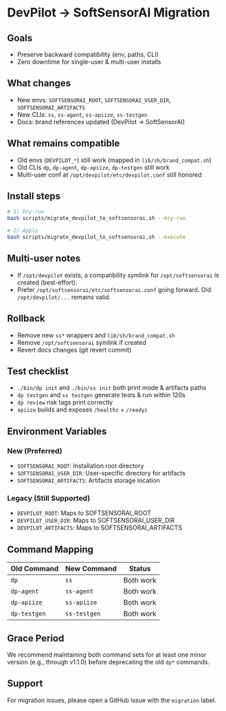 # DevPilot → SoftSensorAI Migration

## Goals

- Preserve backward compatibility (env, paths, CLI)
- Zero downtime for single-user & multi-user installs

## What changes

- New envs: `SOFTSENSORAI_ROOT`, `SOFTSENSORAI_USER_DIR`, `SOFTSENSORAI_ARTIFACTS`
- New CLIs: `ss`, `ss-agent`, `ss-apiize`, `ss-testgen`
- Docs: brand references updated (DevPilot → SoftSensorAI)

## What remains compatible

- Old envs (`DEVPILOT_*`) still work (mapped in `lib/sh/brand_compat.sh`)
- Old CLIs `dp`, `dp-agent`, `dp-apiize`, `dp-testgen` still work
- Multi-user conf at `/opt/devpilot/etc/devpilot.conf` still honored

## Install steps

```bash
# 1) Dry-run
bash scripts/migrate_devpilot_to_softsensorai.sh --dry-run

# 2) Apply
bash scripts/migrate_devpilot_to_softsensorai.sh --execute
```

## Multi-user notes

- If `/opt/devpilot` exists, a compatibility symlink for `/opt/softsensorai` is created
  (best-effort).
- Prefer `/opt/softsensorai/etc/softsensorai.conf` going forward. Old `/opt/devpilot/...` remains
  valid.

## Rollback

- Remove new `ss*` wrappers and `lib/sh/brand_compat.sh`
- Remove `/opt/softsensorai` symlink if created
- Revert docs changes (git revert commit)

## Test checklist

- `./bin/dp init` and `./bin/ss init` both print mode & artifacts paths
- `dp testgen` and `ss testgen` generate tests & run within 120s
- `dp review` risk tags print correctly
- `apiize` builds and exposes `/healthz` + `/readyz`

## Environment Variables

### New (Preferred)

- `SOFTSENSORAI_ROOT`: Installation root directory
- `SOFTSENSORAI_USER_DIR`: User-specific directory for artifacts
- `SOFTSENSORAI_ARTIFACTS`: Artifacts storage location

### Legacy (Still Supported)

- `DEVPILOT_ROOT`: Maps to SOFTSENSORAI_ROOT
- `DEVPILOT_USER_DIR`: Maps to SOFTSENSORAI_USER_DIR
- `DEVPILOT_ARTIFACTS`: Maps to SOFTSENSORAI_ARTIFACTS

## Command Mapping

| Old Command  | New Command  | Status    |
| ------------ | ------------ | --------- |
| `dp`         | `ss`         | Both work |
| `dp-agent`   | `ss-agent`   | Both work |
| `dp-apiize`  | `ss-apiize`  | Both work |
| `dp-testgen` | `ss-testgen` | Both work |

## Grace Period

We recommend maintaining both command sets for at least one minor version (e.g., through v1.1.0)
before deprecating the old `dp*` commands.

## Support

For migration issues, please open a GitHub issue with the `migration` label.
